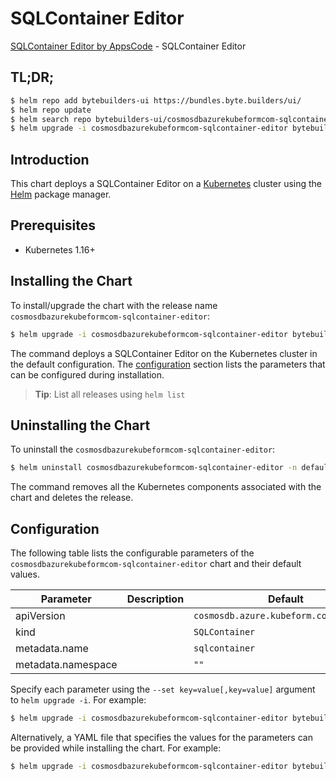 # SQLContainer Editor

[SQLContainer Editor by AppsCode](https://byte.builders) - SQLContainer Editor

## TL;DR;

```bash
$ helm repo add bytebuilders-ui https://bundles.byte.builders/ui/
$ helm repo update
$ helm search repo bytebuilders-ui/cosmosdbazurekubeformcom-sqlcontainer-editor --version=v0.4.16
$ helm upgrade -i cosmosdbazurekubeformcom-sqlcontainer-editor bytebuilders-ui/cosmosdbazurekubeformcom-sqlcontainer-editor -n default --create-namespace --version=v0.4.16
```

## Introduction

This chart deploys a SQLContainer Editor on a [Kubernetes](http://kubernetes.io) cluster using the [Helm](https://helm.sh) package manager.

## Prerequisites

- Kubernetes 1.16+

## Installing the Chart

To install/upgrade the chart with the release name `cosmosdbazurekubeformcom-sqlcontainer-editor`:

```bash
$ helm upgrade -i cosmosdbazurekubeformcom-sqlcontainer-editor bytebuilders-ui/cosmosdbazurekubeformcom-sqlcontainer-editor -n default --create-namespace --version=v0.4.16
```

The command deploys a SQLContainer Editor on the Kubernetes cluster in the default configuration. The [configuration](#configuration) section lists the parameters that can be configured during installation.

> **Tip**: List all releases using `helm list`

## Uninstalling the Chart

To uninstall the `cosmosdbazurekubeformcom-sqlcontainer-editor`:

```bash
$ helm uninstall cosmosdbazurekubeformcom-sqlcontainer-editor -n default
```

The command removes all the Kubernetes components associated with the chart and deletes the release.

## Configuration

The following table lists the configurable parameters of the `cosmosdbazurekubeformcom-sqlcontainer-editor` chart and their default values.

|     Parameter      | Description |                      Default                      |
|--------------------|-------------|---------------------------------------------------|
| apiVersion         |             | <code>cosmosdb.azure.kubeform.com/v1alpha1</code> |
| kind               |             | <code>SQLContainer</code>                         |
| metadata.name      |             | <code>sqlcontainer</code>                         |
| metadata.namespace |             | <code>""</code>                                   |


Specify each parameter using the `--set key=value[,key=value]` argument to `helm upgrade -i`. For example:

```bash
$ helm upgrade -i cosmosdbazurekubeformcom-sqlcontainer-editor bytebuilders-ui/cosmosdbazurekubeformcom-sqlcontainer-editor -n default --create-namespace --version=v0.4.16 --set apiVersion=cosmosdb.azure.kubeform.com/v1alpha1
```

Alternatively, a YAML file that specifies the values for the parameters can be provided while
installing the chart. For example:

```bash
$ helm upgrade -i cosmosdbazurekubeformcom-sqlcontainer-editor bytebuilders-ui/cosmosdbazurekubeformcom-sqlcontainer-editor -n default --create-namespace --version=v0.4.16 --values values.yaml
```
